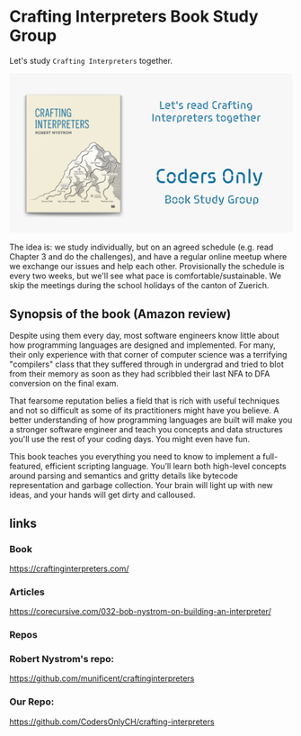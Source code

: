 # Crafting Interpreters Book Study Group

Let's study `Crafting Interpreters` together.

![banner-crafting-interpreters.png](resources/banner-crafting-interpreters.png)

The idea is: we study individually, but on an agreed schedule (e.g. read Chapter 3 and do the challenges), and have
a regular online meetup where we exchange our issues and help each other. Provisionally the schedule is every two weeks,
but we'll see what pace is comfortable/sustainable. We skip the meetings during the school holidays of the canton of
Zuerich.

## Synopsis of the book (Amazon review)

Despite using them every day, most software engineers know little about how programming languages are designed and
implemented. For many, their only experience with that corner of computer science was a terrifying "compilers" class
that they suffered through in undergrad and tried to blot from their memory as soon as they had scribbled their last NFA
to DFA conversion on the final exam.

That fearsome reputation belies a field that is rich with useful techniques and not so difficult as some of its
practitioners might have you believe. A better understanding of how programming languages are built will make you a
stronger software engineer and teach you concepts and data structures you'll use the rest of your coding days. You might
even have fun.

This book teaches you everything you need to know to implement a full-featured, efficient scripting language. You’ll
learn both high-level concepts around parsing and semantics and gritty details like bytecode representation and garbage
collection. Your brain will light up with new ideas, and your hands will get dirty and calloused.

## links

### Book

https://craftinginterpreters.com/

### Articles

https://corecursive.com/032-bob-nystrom-on-building-an-interpreter/

### Repos

### Robert Nystrom's repo:

https://github.com/munificent/craftinginterpreters

### Our Repo:

https://github.com/CodersOnlyCH/crafting-interpreters

